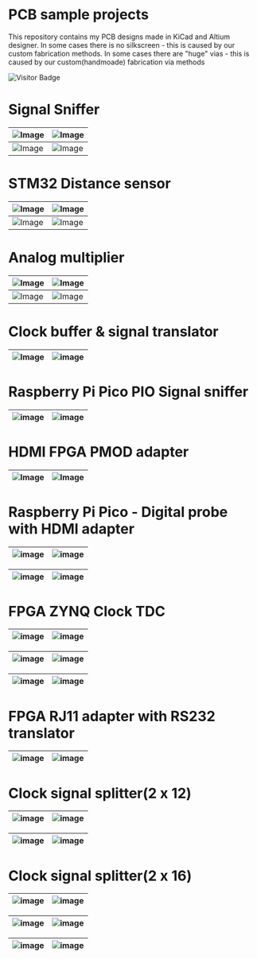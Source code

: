 # PCB sample projects
This repository contains my PCB designs made in KiCad and Altium designer. 
In some cases there is no silkscreen - this is caused by our custom fabrication methods.
In some cases there are "huge" vias - this is caused by our custom(handmoade) fabrication via methods

![Visitor Badge](https://visitor-badge.laobi.icu/badge?page_id=Devraux.PCB_Projects)


# Signal Sniffer
| ![Image](https://github.com/user-attachments/assets/d704836a-8422-4dd4-9923-f819070831b1) | ![Image](https://github.com/user-attachments/assets/a8d4e926-7615-4794-af13-562589f56e53) |
|------------------------------------------------------------|-------------------------------------------------------------|
| ![Image](https://github.com/user-attachments/assets/3eaba73a-e4ec-4599-8dee-3d0dfa691a9e) | ![Image](https://github.com/user-attachments/assets/a61e96d0-7bea-4c86-95d0-a5c14eb4b5c8) |

# STM32 Distance sensor
| ![Image](https://github.com/user-attachments/assets/1c983ec3-c7db-42b7-9fdb-4daac5956532) | ![Image](https://github.com/user-attachments/assets/35be2019-73e5-40d5-8102-72daeeb9394c) |
|------------------------------------------------------------|-------------------------------------------------------------|
| ![Image](https://github.com/user-attachments/assets/62d61f1d-9c9b-4e19-906f-eaca9adf3b7c) | ![Image](https://github.com/user-attachments/assets/e98a163d-ba60-417e-b77b-27ba931b2d02) |

# Analog multiplier
| ![Image](https://github.com/user-attachments/assets/83bd5c41-7fdd-4d73-9849-3fd8f15df2e6) | ![Image](https://github.com/user-attachments/assets/e7d2f7fc-2097-4340-88da-8727a8dae380) |
|------------------------------------------------------------|-------------------------------------------------------------|
| ![Image](https://github.com/user-attachments/assets/34af2325-e964-4f3f-ad81-85138f59bca5) | ![Image](https://github.com/user-attachments/assets/c55eadda-fd8b-48dd-a417-f69e28778172) |

# Clock buffer & signal translator
| ![Image](https://github.com/user-attachments/assets/441b1648-bef9-44ca-9eb9-179192646713) | ![image](https://github.com/user-attachments/assets/6bfed20c-cecc-466d-b2c9-40afacf0d934) |
|------------------------------------------------------------|-------------------------------------------------------------|

# Raspberry Pi Pico PIO Signal sniffer
| ![image](https://github.com/user-attachments/assets/d985f64f-7023-4bc2-9978-ec724fe6a462) | ![image](https://github.com/user-attachments/assets/b057d902-ddf8-4a96-81dd-ba99d97267e4) |
|------------------------------------------------------------|-------------------------------------------------------------|

# HDMI FPGA PMOD adapter
| ![Image](https://github.com/user-attachments/assets/8041b296-509a-4be3-beab-c3a8d581166a) | ![Image](https://github.com/user-attachments/assets/f9280ccd-bc11-461c-9326-2b2ba94be29c) |
|------------------------------------------------------------|-------------------------------------------------------------|

# Raspberry Pi Pico - Digital probe with HDMI adapter
| ![image](https://github.com/user-attachments/assets/782b7f83-94e4-4cbe-ad8f-64298dbb453b) | ![image](https://github.com/user-attachments/assets/c6d63844-2d94-4875-9b3c-220e10d8f9d5) |
|------------------------------------------------------------|-------------------------------------------------------------|

| ![image](https://github.com/user-attachments/assets/fcb66589-95b1-4e1a-93bc-8551fe9cdec8) | ![image](https://github.com/user-attachments/assets/1e1154ee-61d6-4f3c-a333-89383294e71f) |
|------------------------------------------------------------|-------------------------------------------------------------|

# FPGA ZYNQ Clock TDC
| ![image](https://github.com/user-attachments/assets/245c804e-6782-4cb3-bf95-10a12e26e0f3) | ![image](https://github.com/user-attachments/assets/244f5e24-6251-4481-aec6-cf34cd023bf5) |
|------------------------------------------------------------|-------------------------------------------------------------|

| ![image](https://github.com/user-attachments/assets/2b765207-3573-4b98-925b-c93b35275c1b) | ![image](https://github.com/user-attachments/assets/3e40eb6f-bfe7-48a8-ad13-da1d5d97d253) |
|------------------------------------------------------------|-------------------------------------------------------------|

| ![image](https://github.com/user-attachments/assets/26f131a4-2a99-43e7-af96-47f509f3a1b5) | ![image](https://github.com/user-attachments/assets/cd67931a-a375-4f71-8968-425405e984c7) |
|------------------------------------------------------------|-------------------------------------------------------------|

# FPGA RJ11 adapter with RS232 translator
| ![image](https://github.com/user-attachments/assets/f76be4be-526a-41b0-81c0-3dc209b5dadb) | ![image](https://github.com/user-attachments/assets/5f64c3f4-fcda-4cf5-92ef-91a9b3d51721) |
|------------------------------------------------------------|-------------------------------------------------------------|

# Clock signal splitter(2 x 12)
| ![image](https://github.com/user-attachments/assets/5021bbaf-52b4-46e1-acf3-cce9be43aad6) | ![image](https://github.com/user-attachments/assets/597e4f92-19f5-438a-afcd-864629c9cc01) |
|------------------------------------------------------------|-------------------------------------------------------------|

| ![image](https://github.com/user-attachments/assets/9ecf9727-a969-4379-924c-503bc36590c9) | ![image](https://github.com/user-attachments/assets/c20e15c7-ac38-4803-ab92-def1a38ce7d8) |
|------------------------------------------------------------|-------------------------------------------------------------|

# Clock signal splitter(2 x 16)
| ![image](https://github.com/user-attachments/assets/94ed8e2c-fd7c-40ba-b3a8-f4d6813e0512) | ![image](https://github.com/user-attachments/assets/8eac213f-b2ef-47cc-821b-8b1ec2d7fea0) |
|------------------------------------------------------------|-------------------------------------------------------------|

| ![image](https://github.com/user-attachments/assets/f8fabdb4-c3df-4155-928e-017352a5412f) | ![image](https://github.com/user-attachments/assets/cc07f575-4b7d-42f9-b6fe-d92a7aa6b08d) |
|------------------------------------------------------------|-------------------------------------------------------------|

| ![image](https://github.com/user-attachments/assets/40f4aeca-d919-4d7c-83d3-179493d4f305) | ![image](https://github.com/user-attachments/assets/d505b006-6da0-4d3c-b81d-946082fd97fd) |
|------------------------------------------------------------|-------------------------------------------------------------|

